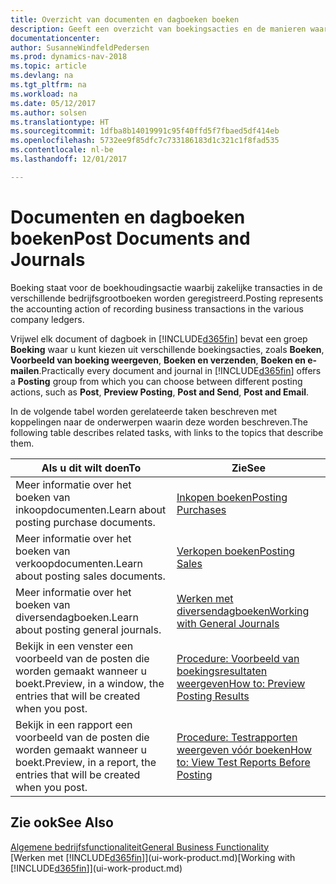 ```yaml
---
title: Overzicht van documenten en dagboeken boeken
description: Geeft een overzicht van boekingsacties en de manieren waarop u documenten en dagboeken kunt boeken.
documentationcenter: 
author: SusanneWindfeldPedersen
ms.prod: dynamics-nav-2018
ms.topic: article
ms.devlang: na
ms.tgt_pltfrm: na
ms.workload: na
ms.date: 05/12/2017
ms.author: solsen
ms.translationtype: HT
ms.sourcegitcommit: 1dfba8b14019991c95f40ffd5f7fbaed5df414eb
ms.openlocfilehash: 5732ee9f85dfc7c733186183d1c321c1f8fad535
ms.contentlocale: nl-be
ms.lasthandoff: 12/01/2017

---
```

# <a name="post-documents-and-journals"></a><span data-ttu-id="9d71e-103">Documenten en dagboeken boeken</span><span class="sxs-lookup"><span data-stu-id="9d71e-103">Post Documents and Journals</span></span>
<span data-ttu-id="9d71e-104">Boeking staat voor de boekhoudingsactie waarbij zakelijke transacties in de verschillende bedrijfsgrootboeken worden geregistreerd.</span><span class="sxs-lookup"><span data-stu-id="9d71e-104">Posting represents the accounting action of recording business transactions in the various company ledgers.</span></span>

<span data-ttu-id="9d71e-105">Vrijwel elk document of dagboek in [!INCLUDE[d365fin](includes/d365fin_md.md)] bevat een groep **Boeking** waar u kunt kiezen uit verschillende boekingsacties, zoals **Boeken**, **Voorbeeld van boeking weergeven**, **Boeken en verzenden**, **Boeken en e-mailen**.</span><span class="sxs-lookup"><span data-stu-id="9d71e-105">Practically every document and journal in [!INCLUDE[d365fin](includes/d365fin_md.md)] offers a **Posting** group from which you can choose between different posting actions, such as **Post**, **Preview Posting**, **Post and Send**, **Post and Email**.</span></span>

<span data-ttu-id="9d71e-106">In de volgende tabel worden gerelateerde taken beschreven met koppelingen naar de onderwerpen waarin deze worden beschreven.</span><span class="sxs-lookup"><span data-stu-id="9d71e-106">The following table describes related tasks, with links to the topics that describe them.</span></span>

| <span data-ttu-id="9d71e-107">Als u dit wilt doen</span><span class="sxs-lookup"><span data-stu-id="9d71e-107">To</span></span> | <span data-ttu-id="9d71e-108">Zie</span><span class="sxs-lookup"><span data-stu-id="9d71e-108">See</span></span> |
| --- | --- |
| <span data-ttu-id="9d71e-109">Meer informatie over het boeken van inkoopdocumenten.</span><span class="sxs-lookup"><span data-stu-id="9d71e-109">Learn about posting purchase documents.</span></span> |[<span data-ttu-id="9d71e-110">Inkopen boeken</span><span class="sxs-lookup"><span data-stu-id="9d71e-110">Posting Purchases</span></span>](ui-post-purchases.md) |
| <span data-ttu-id="9d71e-111">Meer informatie over het boeken van verkoopdocumenten.</span><span class="sxs-lookup"><span data-stu-id="9d71e-111">Learn about posting sales documents.</span></span> |[<span data-ttu-id="9d71e-112">Verkopen boeken</span><span class="sxs-lookup"><span data-stu-id="9d71e-112">Posting Sales</span></span>](ui-post-sales.md) |
| <span data-ttu-id="9d71e-113">Meer informatie over het boeken van diversendagboeken.</span><span class="sxs-lookup"><span data-stu-id="9d71e-113">Learn about posting general journals.</span></span> |[<span data-ttu-id="9d71e-114">Werken met diversendagboeken</span><span class="sxs-lookup"><span data-stu-id="9d71e-114">Working with General Journals</span></span>](ui-work-general-journals.md) |
| <span data-ttu-id="9d71e-115">Bekijk in een venster een voorbeeld van de posten die worden gemaakt wanneer u boekt.</span><span class="sxs-lookup"><span data-stu-id="9d71e-115">Preview, in a window, the entries that will be created when you post.</span></span> |[<span data-ttu-id="9d71e-116">Procedure: Voorbeeld van boekingsresultaten weergeven</span><span class="sxs-lookup"><span data-stu-id="9d71e-116">How to: Preview Posting Results</span></span>](ui-how-preview-post-results.md) |
| <span data-ttu-id="9d71e-117">Bekijk in een rapport een voorbeeld van de posten die worden gemaakt wanneer u boekt.</span><span class="sxs-lookup"><span data-stu-id="9d71e-117">Preview, in a report, the entries that will be created when you post.</span></span> |[<span data-ttu-id="9d71e-118">Procedure: Testrapporten weergeven vóór boeken</span><span class="sxs-lookup"><span data-stu-id="9d71e-118">How to: View Test Reports Before Posting</span></span>](ui-how-view-test-reports-posting.md) |

## <a name="see-also"></a><span data-ttu-id="9d71e-119">Zie ook</span><span class="sxs-lookup"><span data-stu-id="9d71e-119">See Also</span></span>
[<span data-ttu-id="9d71e-120">Algemene bedrijfsfunctionaliteit</span><span class="sxs-lookup"><span data-stu-id="9d71e-120">General Business Functionality</span></span>](ui-across-business-areas.md)  
<span data-ttu-id="9d71e-121">[Werken met [!INCLUDE[d365fin](includes/d365fin_md.md)]](ui-work-product.md)</span><span class="sxs-lookup"><span data-stu-id="9d71e-121">[Working with [!INCLUDE[d365fin](includes/d365fin_md.md)]](ui-work-product.md)</span></span>


